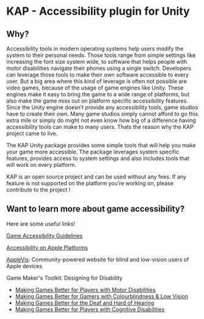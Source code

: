 # KAP - Accessibility plugin for Unity

## Why?

Accessibility tools in modern operating systems help users modify the system to their personal needs. Those tools range from simple settings like increasing the font size system wide, to software that helps people with motor disabilities navigate their phones using a single switch. Developers can leverage those tools  to make their own software accessible to every user. But a big area where this kind of leverage is often not possible are video games, because of the usage of game engines like Unity. These engines make it easy to bring the game to a wide range of platforms, but also make the game miss out on platform specific accessibility features. Since the Unity engine doesn’t provide any accessibility tools, game studios have to create their own. Many game studios simply cannot afford to go this extra mile or simply do might not even know how big of a difference having accessibility tools can make to many users. Thats the reason why the KAP project came to live. 

The KAP Unity package provides some simple tools that will help you make your game more accessible.  The package leverages system specific features, provides access to system settings and also includes tools that will work on every platform. 

KAP is an open source project and can be used without any fees. If any feature is not supported on the platform you’re working on, please contribute to the project !

## Want to learn more about game accessibility?

Here are some useful links!

[Game Accessibility Guidelines](http://gameaccessibilityguidelines.com)

[Accessibility on Apple Platforms](https://www.apple.com/lae/accessibility/)

[AppleVis](https://www.applevis.com): Community-powered website for blind and low-vision users of Apple devices

Game Maker's Toolkit: Designing for Disability
- [Making Games Better for Players with Motor Disabilities](https://www.youtube.com/watch?v=Ufe0i26DGiA&list=PLc38fcMFcV_vvWOhMDriBlVocTZ8mKQzR)
- [Making Games Better for Gamers with Colourblindness & Low Vision](https://www.youtube.com/watch?v=xrqdU4cZaLw&index=2&list=PLc38fcMFcV_vvWOhMDriBlVocTZ8mKQzR)
- [Making Games Better for the Deaf and Hard of Hearing](https://www.youtube.com/watch?v=4NGe4dzlukc&index=3&list=PLc38fcMFcV_vvWOhMDriBlVocTZ8mKQzR)
- [Making Games Better for Players with Cognitive Disabilities](https://www.youtube.com/watch?v=ObhvacfIOg0&list=PLc38fcMFcV_vvWOhMDriBlVocTZ8mKQzR&index=4)
